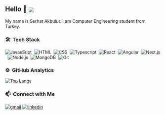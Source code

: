 ## Hello 👋 <img align="center" src="https://komarev.com/ghpvc/?username=akbulutserhat&color=51c2d5">
My name is Serhat Akbulut. I am Computer Engineering student from Turkey.

### 🛠 &nbsp;Tech Stack
![JavasSript](https://img.shields.io/badge/-JavaScript-141a20?style=flat&logo=Javascript&logoColor=FCDC00)&nbsp;
![HTML](https://img.shields.io/badge/-HTML-141a20?style=flat&logo=HTML5)&nbsp;
![CSS](https://img.shields.io/badge/-CSS-141a20?style=flat&logo=CSS3&logoColor=1572B6)&nbsp;
![Typescript](https://img.shields.io/badge/-TypeScript-141a20?style=flat&logo=Typescript&logoColor=3178C6)&nbsp;
![React](https://img.shields.io/badge/-React-141a20?style=flat&logo=react&logoColor=61DAFB)&nbsp;
![Angular](https://img.shields.io/badge/-Angular-141a20?style=flat&logo=angular&logoColor=61DAFB)&nbsp;
![Next.js](https://img.shields.io/badge/-Next.js-141a20?style=flat&logo=next.js&logoColor=ffffff)&nbsp;
![Node.js](https://img.shields.io/badge/-Node.js-141a20?style=flat&logo=Node.js&logoColor=75AC63)&nbsp;
![MongoDB](https://img.shields.io/badge/-MongoDB-141a20?style=flat&logo=Mongodb&logoColor=75AC63)&nbsp;
![Git](https://img.shields.io/badge/-Git-141a20?style=flat&logo=git)&nbsp;


### ⚙️ &nbsp;GitHub Analytics
[![Top Langs](https://github-readme-stats.vercel.app/api/top-langs/?username=akbulutserhat&layout=compact&theme=radical)](https://github.com/akbulutserhat/github-readme-stats)

### 📫 &nbsp;Connect with Me
[![gmail](https://img.shields.io/badge/-serhatakbulut03@gmail.com-D14836?style=flat&logo=Gmail&logoColor=white)](mailto:serhatakbulut03@gmail.com)
[![linkedin](https://img.shields.io/badge/-serhatakbulut-0A66C2?style=flat&logo=linkedin&logoColor=white)](https://www.linkedin.com/in/serhat-akbulut/)
